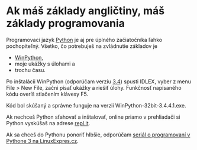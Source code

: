 # Ak máš základy angličtiny, máš základy programovania

Programovací jazyk [Python](https://www.python.org/) je aj pre úplného začiatočníka ľahko pochopiteľný. Všetko, čo potrebuješ na zvládnutie základov je

* [WinPython](http://winpython.github.io/),
* moje ukážky s úlohami a
* trochu času.

Po inštalácii WinPython (odporúčam verziu [3.4](https://sourceforge.net/projects/winpython/files/WinPython_3.4/)) spusti IDLEX, vyber z menu File > New File, začni písať ukážky a riešiť úlohy. Funkčnosť napísaného kódu overíš stlačením klávesy F5.

Kód bol skúšaný a správne funguje na verzii WinPython-32bit-3.4.4.1.exe.

Ak nechceš Python sťahovať a inštalovať, online priamo v prehliadači si Python vyskúšaš na adrese [repl.it](https://repl.it/).

Ak sa chceš do Pythonu ponoriť hlbšie, odporúčam [seriál o programovaní v Pythone 3 na LinuxExpres.cz](http://www.linuxexpres.cz/software/python-3-1-popularny-interpretovany-jazyk-vhodny-aj-pre).
